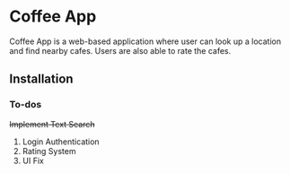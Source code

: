 # Coffee App
Coffee App is a web-based application where user can look up a location and find nearby cafes. Users are also able to rate the cafes. 

## Installation

### To-dos
~~Implement Text Search~~
1. Login Authentication
2. Rating System
3. UI Fix
